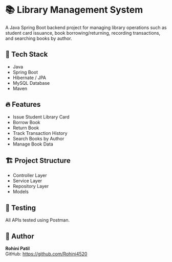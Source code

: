 # 📚 Library Management System

A Java Spring Boot backend project for managing library operations such as student card issuance, book borrowing/returning, recording transactions, and searching books by author.

## 🚀 Tech Stack
- Java 
- Spring Boot
- Hibernate / JPA
- MySQL Database
- Maven

## 🔥 Features
- Issue Student Library Card
- Borrow Book
- Return Book
- Track Transaction History
- Search Books by Author
- Manage Book Data

## 🏗️ Project Structure
- Controller Layer
- Service Layer
- Repository Layer
- Models
  

## 🧪 Testing
All APIs tested using Postman.

## 📌 Author
**Rohini Patil**  
GitHub: https://github.com/Rohini4520
